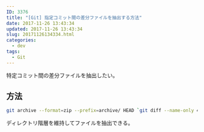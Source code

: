 ```yaml
---
ID: 3376
title: "[Git] 指定コミット間の差分ファイルを抽出する方法"
date: 2017-11-26 13:43:34
updated: 2017-11-26 13:43:34
slug: 20171126134334.html
categories:
  - dev
tags:
  - Git
---
```


特定コミット間の差分ファイルを抽出したい。

<!--more-->

## 方法

```bash
git archive --format=zip --prefix=archive/ HEAD `git diff --name-only 46de570575bba37b9395f15fdac92d839d218bb0 8cac3d13feebe15f771e218054f8c71391006f2f` -o archive.zip
```

ディレクトリ階層を維持してファイルを抽出できる。
